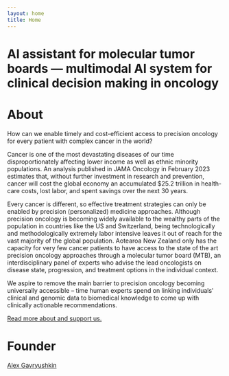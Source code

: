 ```yaml
---
layout: home
title: Home
---
```


# AI assistant for molecular tumor boards — multimodal AI system for clinical decision making in oncology

# About
How can we enable timely and cost-efficient access to precision oncology for every patient with complex cancer in the world?

Cancer is one of the most devastating diseases of our time disproportionately affecting lower income as well as ethnic minority populations.
An analysis published in JAMA Oncology in February 2023 estimates that, without further investment in research and prevention, cancer will cost the global economy an accumulated $25.2 trillion in health-care costs, lost labor, and spent savings over the next 30 years.

Every cancer is different, so effective treatment strategies can only be enabled by precision (personalized) medicine approaches.
Although precision oncology is becoming widely available to the wealthy parts of the population in countries like the US and Switzerland, being technologically and methodologically extremely labor intensive leaves it out of reach for the vast majority of the global population.
Aotearoa New Zealand only has the capacity for very few cancer patients to have access to the state of the art precision oncology approaches through a molecular tumor board (MTB), an interdisciplinary panel of experts who advise the lead oncologists on disease state, progression, and treatment options in the individual context.

We aspire to remove the main barrier to precision oncology becoming universally accessible – time human experts spend on linking individuals' clinical and genomic data to biomedical knowledge to come up with clinically actionable recommendations.

[Read more about and support us.](https://solve.mit.edu/challenges/cure-challenge/solutions/80181)


# Founder
[Alex Gavryushkin](mailto:alex@allagi.ai)
